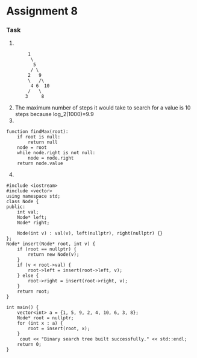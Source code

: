 # Assignment 8
### Task
1.

```text
        1
         \
          5
         / \
        2   9
        \   /\
         4 6  10
        /   \
       3     8
```
2. The maximum number of steps it would take to search for a value is 10 steps because log_2(1000)=9.9 
3.
```text
function findMax(root):
    if root is null:
        return null
    node = root
    while node.right is not null:
        node = node.right
    return node.value
```
4.
```text
#include <iostream>
#include <vector>
using namespace std;
class Node {
public:
    int val;
    Node* left;
    Node* right;

    Node(int v) : val(v), left(nullptr), right(nullptr) {}
};
Node* insert(Node* root, int v) {
    if (root == nullptr) {
        return new Node(v);
    }
    if (v < root->val) {
        root->left = insert(root->left, v);
    } else {
        root->right = insert(root->right, v);
    }
    return root;
}

int main() {
    vector<int> a = {1, 5, 9, 2, 4, 10, 6, 3, 8};
    Node* root = nullptr;
    for (int x : a) {
        root = insert(root, x);
    }
     cout << "Binary search tree built successfully." << std::endl;
    return 0;
}

```
